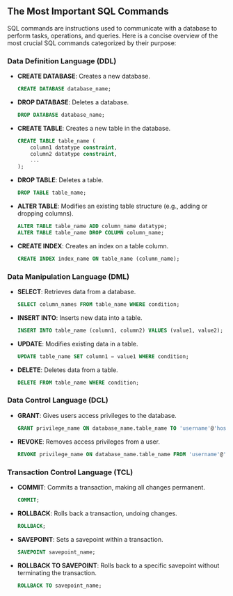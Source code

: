 ## The Most Important SQL Commands

SQL commands are instructions used to communicate with a database to perform tasks, operations, and queries. Here is a concise overview of the most crucial SQL commands categorized by their purpose:

### Data Definition Language (DDL)

- **CREATE DATABASE**: Creates a new database.
  ```sql
  CREATE DATABASE database_name;
  ```
- **DROP DATABASE**: Deletes a database.
  ```sql
  DROP DATABASE database_name;
  ```
- **CREATE TABLE**: Creates a new table in the database.
  ```sql
  CREATE TABLE table_name (
      column1 datatype constraint,
      column2 datatype constraint,
      ...
  );
  ```
- **DROP TABLE**: Deletes a table.
  ```sql
  DROP TABLE table_name;
  ```
- **ALTER TABLE**: Modifies an existing table structure (e.g., adding or dropping columns).
  ```sql
  ALTER TABLE table_name ADD column_name datatype;
  ALTER TABLE table_name DROP COLUMN column_name;
  ```
- **CREATE INDEX**: Creates an index on a table column.
  ```sql
  CREATE INDEX index_name ON table_name (column_name);
  ```

### Data Manipulation Language (DML)

- **SELECT**: Retrieves data from a database.
  ```sql
  SELECT column_names FROM table_name WHERE condition;
  ```
- **INSERT INTO**: Inserts new data into a table.
  ```sql
  INSERT INTO table_name (column1, column2) VALUES (value1, value2);
  ```
- **UPDATE**: Modifies existing data in a table.
  ```sql
  UPDATE table_name SET column1 = value1 WHERE condition;
  ```
- **DELETE**: Deletes data from a table.
  ```sql
  DELETE FROM table_name WHERE condition;
  ```

### Data Control Language (DCL)

- **GRANT**: Gives users access privileges to the database.
  ```sql
  GRANT privilege_name ON database_name.table_name TO 'username'@'host';
  ```
- **REVOKE**: Removes access privileges from a user.
  ```sql
  REVOKE privilege_name ON database_name.table_name FROM 'username'@'host';
  ```

### Transaction Control Language (TCL)

- **COMMIT**: Commits a transaction, making all changes permanent.
  ```sql
  COMMIT;
  ```
- **ROLLBACK**: Rolls back a transaction, undoing changes.
  ```sql
  ROLLBACK;
  ```
- **SAVEPOINT**: Sets a savepoint within a transaction.
  ```sql
  SAVEPOINT savepoint_name;
  ```
- **ROLLBACK TO SAVEPOINT**: Rolls back to a specific savepoint without terminating the transaction.
  ```sql
  ROLLBACK TO savepoint_name;
  ```